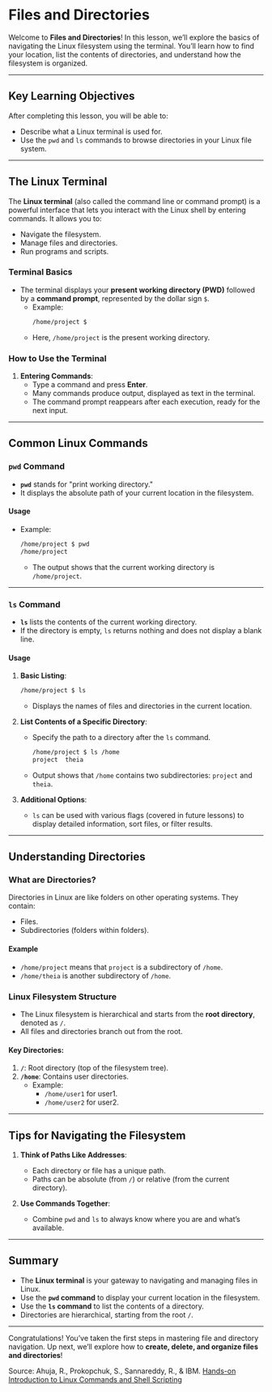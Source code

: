 # Files and Directories

Welcome to **Files and Directories**! In this lesson, we’ll explore the basics of navigating the Linux filesystem using the terminal. You’ll learn how to find your location, list the contents of directories, and understand how the filesystem is organized.

---

## Key Learning Objectives

After completing this lesson, you will be able to:

- Describe what a Linux terminal is used for.
- Use the `pwd` and `ls` commands to browse directories in your Linux file system.

---

## The Linux Terminal

The **Linux terminal** (also called the command line or command prompt) is a powerful interface that lets you interact with the Linux shell by entering commands. It allows you to:

- Navigate the filesystem.
- Manage files and directories.
- Run programs and scripts.

### Terminal Basics
- The terminal displays your **present working directory (PWD)** followed by a **command prompt**, represented by the dollar sign `$`.
  - Example:
    ```bash
    /home/project $
    ```
  - Here, `/home/project` is the present working directory.

### How to Use the Terminal
1. **Entering Commands**:
   - Type a command and press **Enter**.
   - Many commands produce output, displayed as text in the terminal.
   - The command prompt reappears after each execution, ready for the next input.

---

## Common Linux Commands

### **`pwd` Command**

- **`pwd`** stands for "print working directory."
- It displays the absolute path of your current location in the filesystem.

#### Usage
- Example:
  ```bash
  /home/project $ pwd
  /home/project
  ```
  - The output shows that the current working directory is `/home/project`.

---

### **`ls` Command**

- **`ls`** lists the contents of the current working directory.
- If the directory is empty, `ls` returns nothing and does not display a blank line.

#### Usage
1. **Basic Listing**:
   ```bash
   /home/project $ ls
   ```
   - Displays the names of files and directories in the current location.

2. **List Contents of a Specific Directory**:
   - Specify the path to a directory after the `ls` command.
     ```bash
     /home/project $ ls /home
     project  theia
     ```
   - Output shows that `/home` contains two subdirectories: `project` and `theia`.

3. **Additional Options**:
   - `ls` can be used with various flags (covered in future lessons) to display detailed information, sort files, or filter results.

---

## Understanding Directories

### **What are Directories?**
Directories in Linux are like folders on other operating systems. They contain:

- Files.
- Subdirectories (folders within folders).

#### Example
- `/home/project` means that `project` is a subdirectory of `/home`.
- `/home/theia` is another subdirectory of `/home`.

### **Linux Filesystem Structure**
- The Linux filesystem is hierarchical and starts from the **root directory**, denoted as `/`.
- All files and directories branch out from the root.

#### Key Directories:
1. **`/`**: Root directory (top of the filesystem tree).
2. **`/home`**: Contains user directories.
   - Example:
     - `/home/user1` for user1.
     - `/home/user2` for user2.

---

## Tips for Navigating the Filesystem

1. **Think of Paths Like Addresses**:
   - Each directory or file has a unique path.
   - Paths can be absolute (from `/`) or relative (from the current directory).

2. **Use Commands Together**:
   - Combine `pwd` and `ls` to always know where you are and what’s available.

---

## Summary

- The **Linux terminal** is your gateway to navigating and managing files in Linux.
- Use the **`pwd` command** to display your current location in the filesystem.
- Use the **`ls` command** to list the contents of a directory.
- Directories are hierarchical, starting from the root `/`.

---

Congratulations! You’ve taken the first steps in mastering file and directory navigation. Up next, we’ll explore how to **create, delete, and organize files and directories**!

Source:
Ahuja, R., Prokopchuk, S., Sannareddy, R., & IBM. [Hands-on Introduction to Linux Commands and Shell Scripting](https://www.coursera.org/learn/hands-on-introduction-to-linux-commands-and-shell-scripting/)